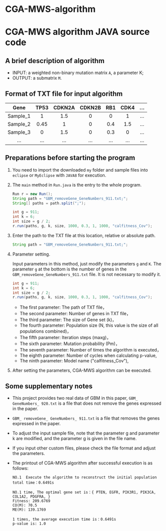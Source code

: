 # CGA-MWS-algorithm

# CGA-MWS algorithm JAVA source code

## A brief description of algorithm

* INPUT: a weighted non-binary mutation matrix `A`, a parameter K;
* OUTPUT: a submatrix `M`.

## Format of TXT file for input algorithm

| Gene | TP53 | CDKN2A | CDKN2B| RB1 | CDK4| … |
| :--: | :--: | :--: | :--: | :--: | :--: | :--: |
| Sample_1 | 1 | 1.5 | 0 | 0 | 1 | … |
| Sample_2 | 0.45 | 1 | 0 | 0.4 | 1.5 | … |
| Sample_3 | 0 | 1.5 | 0 | 0.3 | 0 | … |
| … | … | … | … | … | … | … |

## Preparations before starting the program

1. You need to import the downloaded `my` folder and sample files into `eclipse` or `MyEclipse` with `JAVA8` for execution.

2. The `main` method in `Run.java` is the entry to the whole program.
   ```Java
   Run r = new Run();
   String path = "GBM_removeGene_GeneNumbers_911.txt;";
   String[] paths = path.split(";");
   
   int g = 911;
   int k = 6;
   int size = g / 2;
   r.run(paths, g, k, size, 1000, 0.3, 1, 1000, "calfitness_Cov");
   ```

3. Enter the path to the TXT file at this location, relative or absolute path.
   ```Java
   String path = "GBM_removeGene_GeneNumbers_911.txt;";
   ```
   
4. Parameter setting.

   Input parameters in this method, just modify the parameters `g` and `K`.
   The parameter `g` at the bottom is the number of genes in the `GBM_removeGene_GeneNumbers_911.txt` file. It is not necessary to modify it.
   ```Java
   int g = 911;
   int k = 6;
   int size = g / 2;
   r.run(paths, g, k, size, 1000, 0.3, 1, 1000, "calfitness_Cov");
   ``` 
   * The first   parameter:  The path of TXT file，
   * The second  parameter:  Number of genes in TXT file，
   * The third   parameter:  The size of Gene set (k)，
   * The fourth  parameter:  Population size (N, this value is the size of all populations combined)，
   * The fifth   parameter:  Iteration steps (maxg)，
   * The sixth   parameter:  Mutation probability (Pm)，
   * The seventh parameter:  Number of times the algorithm is executed，
   * The eighth  parameter:  Number of cycles when calculating p-value,
   * The ninth   parameter:  Model name ("calfitness_Cov"),

5. After setting the parameters, CGA-MWS algorithm can be executed.

## Some supplementary notes

* This project provides two real data of GBM in this paper, `GBM_ GeneNumbers_ 920.txt` is a file that does not remove the genes expressed in the paper.
* `GBM_ removeGene_ GeneNumbers_ 911.txt` is a file that removes the genes expressed in the paper.
* To adjust the input sample file, note that the parameter g and parameter k are modified, and the parameter g is given in the file name.
* If you input other custom files, please check the file format and adjust the parameters.
* The printout of CGA-MWS algorithm after successful execution is as follows:

      NO.1  Execute the algorithm to reconstruct the initial population
      total time：0.6491s

      NO.1 time, The optimal gene set is：{ PTEN, EGFR, PIK3R1, PIK3CA, COL1A2, PDGFRA, }
      Fitness: 209.6769
      CO(M): 70.5
      ME(M): 139.1769

      1 times, the average execution time is：0.6491s
      p-value is: 1.0


